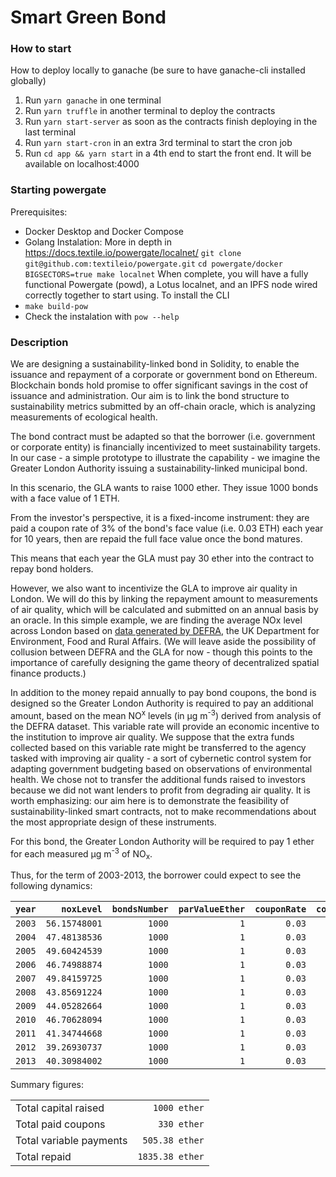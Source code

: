# Smart Green Bond

### How to start

How to deploy locally to ganache (be sure to have ganache-cli installed globally)

1. Run `yarn ganache` in one terminal
2. Run `yarn truffle` in another terminal to deploy the contracts
3. Run `yarn start-server` as soon as the contracts finish deploying in the last terminal
4. Run `yarn start-cron` in an extra 3rd terminal to start the cron job
5. Run `cd app && yarn start` in a 4th end to start the front end. It will be available on localhost:4000

### Starting powergate
Prerequisites:
- Docker Desktop and Docker Compose
- Golang
Instalation:
More in depth in https://docs.textile.io/powergate/localnet/
`git clone git@github.com:textileio/powergate.git`
`cd powergate/docker`
`BIGSECTORS=true make localnet`
When complete, you will have a fully functional Powergate (powd), a Lotus localnet, and an IPFS node wired correctly together to start using.
To install the CLI
- `make build-pow`
- Check the instalation with `pow --help`

### Description

We are designing a sustainability-linked bond in Solidity, to enable the issuance and repayment of a corporate or government bond on Ethereum. Blockchain bonds hold promise to offer significant savings in the cost of issuance and administration. Our aim is to link the bond structure to sustainability metrics submitted by an off-chain oracle, which is analyzing measurements of ecological health.

The bond contract must be adapted so that the borrower (i.e. government or corporate entity) is financially incentivized to meet sustainability targets. In our case - a simple prototype to illustrate the capability - we imagine the Greater London Authority issuing a sustainability-linked municipal bond.

In this scenario, the GLA wants to raise 1000 ether. They issue 1000 bonds with a face value of 1 ETH.

From the investor's perspective, it is a fixed-income instrument: they are paid a coupon rate of 3% of the bond's face value (i.e. 0.03 ETH) each year for 10 years, then are repaid the full face value once the bond matures.

This means that each year the GLA must pay 30 ether into the contract to repay bond holders.

However, we also want to incentivize the GLA to improve air quality in London. We will do this by linking the repayment amount to measurements of air quality, which will be calculated and submitted on an annual basis by an oracle. In this simple example, we are finding the average NOx level across London based on [data generated by DEFRA](https://uk-air.defra.gov.uk/data/pcm-data#nox), the UK Department for Environment, Food and Rural Affairs. (We will leave aside the possibility of collusion between DEFRA and the GLA for now - though this points to the importance of carefully designing the game theory of decentralized spatial finance products.)

In addition to the money repaid annually to pay bond coupons, the bond is designed so the Greater London Authority is required to pay an additional amount, based on the mean NO<sup>x</sup> levels (in µg m<sup>-3</sup>) derived from analysis of the DEFRA dataset. This variable rate will provide an economic incentive to the institution to improve air quality. We suppose that the extra funds collected based on this variable rate might be transferred to the agency tasked with improving air quality - a sort of cybernetic control system for adapting government budgeting based on observations of environmental health. We chose not to transfer the additional funds raised to investors because we did not want lenders to profit from degrading air quality. It is worth emphasizing: our aim here is to demonstrate the feasibility of sustainability-linked smart contracts, not to make recommendations about the most appropriate design of these instruments.

For this bond, the Greater London Authority will be required to pay 1 ether for each measured µg m<sup>-3</sup> of NO<sub>x</sub>.

Thus, for the term of 2003-2013, the borrower could expect to see the following dynamics:

| `year` |    `noxLevel` | `bondsNumber` | `parValueEther` | `couponRate` | `coupon` | `totalCoupon` | `variablePayment` | `totalAnnualPayment` | `variableInterestRate` |
| -----: | ------------: | ------------: | --------------: | -----------: | -------: | ------------: | ----------------: | -------------------: | ---------------------: |
| `2003` | `56.15748001` |        `1000` |             `1` |       `0.03` |   `0.03` |          `30` |     `56.15748001` |        `86.15748001` |        `0.08615748001` |
| `2004` | `47.48138536` |        `1000` |             `1` |       `0.03` |   `0.03` |          `30` |     `47.48138536` |        `77.48138536` |        `0.07748138536` |
| `2005` | `49.60424539` |        `1000` |             `1` |       `0.03` |   `0.03` |          `30` |     `49.60424539` |        `79.60424539` |        `0.07960424539` |
| `2006` | `46.74988874` |        `1000` |             `1` |       `0.03` |   `0.03` |          `30` |     `46.74988874` |        `76.74988874` |        `0.07674988874` |
| `2007` | `49.84159725` |        `1000` |             `1` |       `0.03` |   `0.03` |          `30` |     `49.84159725` |        `79.84159725` |        `0.07984159725` |
| `2008` | `43.85691224` |        `1000` |             `1` |       `0.03` |   `0.03` |          `30` |     `43.85691224` |        `73.85691224` |        `0.07385691224` |
| `2009` | `44.05282664` |        `1000` |             `1` |       `0.03` |   `0.03` |          `30` |     `44.05282664` |        `74.05282664` |        `0.07405282664` |
| `2010` | `46.70628094` |        `1000` |             `1` |       `0.03` |   `0.03` |          `30` |     `46.70628094` |        `76.70628094` |        `0.07670628094` |
| `2011` | `41.34744668` |        `1000` |             `1` |       `0.03` |   `0.03` |          `30` |     `41.34744668` |        `71.34744668` |        `0.07134744668` |
| `2012` | `39.26930737` |        `1000` |             `1` |       `0.03` |   `0.03` |          `30` |     `39.26930737` |        `69.26930737` |        `0.06926930737` |
| `2013` | `40.30984002` |        `1000` |             `1` |       `0.03` |   `0.03` |          `30` |     `40.30984002` |        `70.30984002` |        `0.07030984002` |

Summary figures:

|                         |                 |
| ----------------------- | --------------: |
| Total capital raised    |    `1000 ether` |
| Total paid coupons      |     `330 ether` |
| Total variable payments |  `505.38 ether` |
| Total repaid            | `1835.38 ether` |
